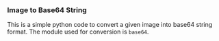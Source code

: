### Image to Base64 String

This is a simple python code to convert a given image into base64 string format. The module used for conversion is `base64`.
